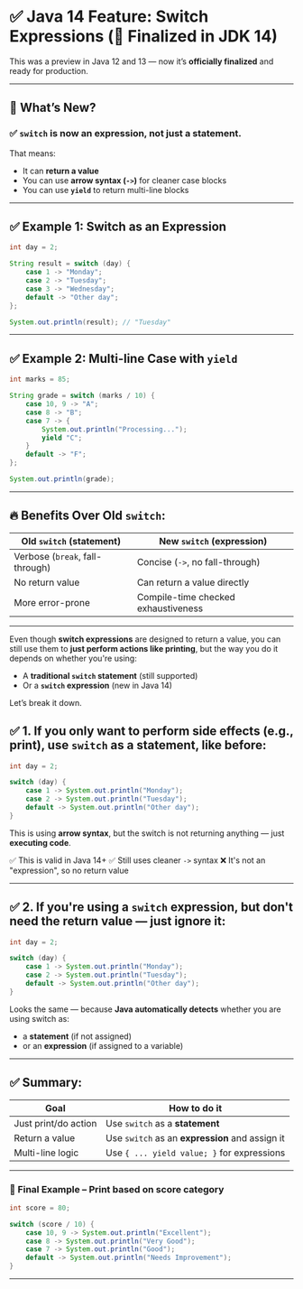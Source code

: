 # ✅ Java 14 Feature: **Switch Expressions** (💯 Finalized in JDK 14)

This was a preview in Java 12 and 13 — now it’s **officially finalized** and ready for production.

---

## 🔹 What’s New?

### ✅ `switch` is now an **expression**, not just a statement.

That means:

* It can **return a value**
* You can use **arrow syntax (`->`)** for cleaner case blocks
* You can use **`yield`** to return multi-line blocks

---

## ✅ Example 1: Switch as an Expression

```java
int day = 2;

String result = switch (day) {
    case 1 -> "Monday";
    case 2 -> "Tuesday";
    case 3 -> "Wednesday";
    default -> "Other day";
};

System.out.println(result); // "Tuesday"
```

---

## ✅ Example 2: Multi-line Case with `yield`

```java
int marks = 85;

String grade = switch (marks / 10) {
    case 10, 9 -> "A";
    case 8 -> "B";
    case 7 -> {
        System.out.println("Processing...");
        yield "C";
    }
    default -> "F";
};

System.out.println(grade);
```

---

## 🔥 Benefits Over Old `switch`:

| Old `switch` (statement)        | New `switch` (expression)           |
| ------------------------------- | ----------------------------------- |
| Verbose (`break`, fall-through) | Concise (`->`, no fall-through)     |
| No return value                 | Can return a value directly         |
| More error-prone                | Compile-time checked exhaustiveness |

---

Even though **switch expressions** are designed to return a value, you can still use them to **just perform actions like printing**, but the way you do it depends on whether you're using:

* A **traditional `switch` statement** (still supported)
* Or a **`switch` expression** (new in Java 14)

Let’s break it down.

## ✅ 1. If you only want to **perform side effects** (e.g., print), use **`switch` as a statement**, like before:

```java
int day = 2;

switch (day) {
    case 1 -> System.out.println("Monday");
    case 2 -> System.out.println("Tuesday");
    default -> System.out.println("Other day");
}
```

This is using **arrow syntax**, but the switch is not returning anything — just **executing code**.

✅ This is valid in Java 14+
✅ Still uses cleaner `->` syntax
❌ It's not an "expression", so no return value

---

## ✅ 2. If you're using a **`switch` expression**, but don't need the return value — just ignore it:

```java
int day = 2;

switch (day) {
    case 1 -> System.out.println("Monday");
    case 2 -> System.out.println("Tuesday");
    default -> System.out.println("Other day");
}
```

Looks the same — because **Java automatically detects** whether you are using switch as:

* a **statement** (if not assigned)
* or an **expression** (if assigned to a variable)

---

## ✅ Summary:

| Goal                 | How to do it                                    |
| -------------------- | ----------------------------------------------- |
| Just print/do action | Use `switch` as a **statement**                 |
| Return a value       | Use `switch` as an **expression** and assign it |
| Multi-line logic     | Use `{ ... yield value; }` for expressions      |

---

### 🧪 Final Example – Print based on score category

```java
int score = 80;

switch (score / 10) {
    case 10, 9 -> System.out.println("Excellent");
    case 8 -> System.out.println("Very Good");
    case 7 -> System.out.println("Good");
    default -> System.out.println("Needs Improvement");
}
```

---
